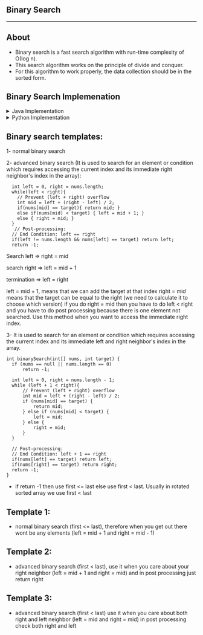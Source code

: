 ## Binary Search
---

## About
- Binary search is a fast search algorithm with run-time complexity of Ο(log n). 
- This search algorithm works on the principle of divide and conquer. 
- For this algorithm to work properly, the data collection should be in the sorted form.

## Binary Search Implemenation

<details>
<summary>
Java Implementation
</summary>

```java
package tests;

//Binary search is a fast search algorithm with run-time complexity of Ο(log n). 
//This search algorithm works on the principle of divide and conquer. 
//For this algorithm to work properly, the data collection should be in the sorted form.
//it should be sorted Arrays.sort(arr)
//iterative case
// Java implementation of iterative Binary Search
class BinarySearch {
    // Returns index of x if it is present in arr[],
    // else return -1
    int binarySearch(int[] arr, int x)
    {
        int first = 0, last = arr.length - 1;
        while (first <= last) {
            int m = first + (last - first) / 2;

            // Check if x is present at mid
            if (arr[m] == x)
                return m;

            // If x greater, ignore left half
            if (arr[m] < x)
                first = m + 1;

                // If x is smaller, ignore right half
            else
                last = m - 1;
        }

        // if we reach here, then element was
        // not present
        return -1;
    }

    // Driver method to test above
    public static void main(String[] args)
    {
        BinarySearch ob = new BinarySearch();
        int[] arr = {2,5,7,8,9,12};
        int n = arr.length;
        int x = 8;
        int result = ob.binarySearch(arr, x);
        if (result == -1)
            System.out.println("Element not present");
        else
            System.out.println("Element found at "
                    + "index " + result);
    }
}


//recursive case
class BinarySearchExample1{  
    public static int binarySearch(int arr[], int first, int last, int key){  
        if (last>=first){  
            int mid = first + (last - first)/2;  
            if (arr[mid] == key){  
            return mid;  
            }  
            if (arr[mid] > key){  
            return binarySearch(arr, first, mid-1, key);//search in left subarray  
            }else{  
            return binarySearch(arr, mid+1, last, key);//search in right subarray  
            }  
        }  
        return -1;  
    }  
    public static void main(String args[]){  
        int arr[] = {10,20,30,40,50};  
        int key = 30;  
        int last=arr.length-1;  
        int result = binarySearch(arr,0,last,key);  
        if (result == -1)  
            System.out.println("Element is not found!");  
        else  
            System.out.println("Element is found at index: "+result);  
    }  
}  
```
</details>


<details>
<summary>
Python Implementation
</summary>

```python
# Python 3 program for recursive binary search.
# Modifications needed for the older Python 2 are found in comments.

# Returns index of x in arr if present, else -1
def binary_search(arr, low, high, x):

	# Check base case
	if high >= low:

		mid = (high + low) // 2

		# If element is present at the middle itself
		if arr[mid] == x:
			return mid

		# If element is smaller than mid, then it can only
		# be present in left subarray
		elif arr[mid] > x:
			return binary_search(arr, low, mid - 1, x)

		# Else the element can only be present in right subarray
		else:
			return binary_search(arr, mid + 1, high, x)

	else:
		# Element is not present in the array
		return -1

# Test array
arr = [ 2, 3, 4, 10, 40 ]
x = 10

# Function call
result = binary_search(arr, 0, len(arr)-1, x)

if result != -1:
	print("Element is present at index", str(result))
else:
	print("Element is not present in array")

```
</details>



## Binary search templates:

1- normal binary search

2- advanced binary search (It is used to search for an element or condition which requires accessing the current index and its immediate right neighbor's index in the array):
```
  int left = 0, right = nums.length;
  while(left < right){
    // Prevent (left + right) overflow
    int mid = left + (right - left) / 2;
    if(nums[mid] == target){ return mid; }
    else if(nums[mid] < target) { left = mid + 1; }
    else { right = mid; }
  }
   // Post-processing:
  // End Condition: left == right
  if(left != nums.length && nums[left] == target) return left;
  return -1;
  ```
  Search left => right = mid
  
  search right => left = mid + 1
  
  termination => left = right
  
  left = mid + 1, means that we can add the target at that index
  right = mid means that the target can be equal to the right
  (we need to calculate it to choose which version)
  if you do right = mid then you have to do left < right and you have to do post processing because there is one element not searched.
  Use this method when you want to access the immediate right index.
  
  3- It is used to search for an element or condition which requires accessing the current index and its immediate left and right neighbor's index in the array.
  ```
  int binarySearch(int[] nums, int target) {
    if (nums == null || nums.length == 0)
        return -1;

    int left = 0, right = nums.length - 1;
    while (left + 1 < right){
        // Prevent (left + right) overflow
        int mid = left + (right - left) / 2;
        if (nums[mid] == target) {
            return mid;
        } else if (nums[mid] < target) {
            left = mid;
        } else {
            right = mid;
        }
    }

    // Post-processing:
    // End Condition: left + 1 == right
    if(nums[left] == target) return left;
    if(nums[right] == target) return right;
    return -1;
}
```

- if return -1 then use first <= last else use first < last. Usually in rotated sorted array we use first < last
## Template 1:
- normal binary search (first <= last), therefore when you get out there wont be any elements (left = mid + 1 and right = mid - 1)

## Template 2:
- advanced binary search (first < last), use it when you care about your right neighbor (left = mid + 1 and right = mid) and in post processing just return right

## Template 3:
- advanced binary search (first < last) use it when you care about both right and left neighbor (left = mid and right = mid) in post processing check both right and left

